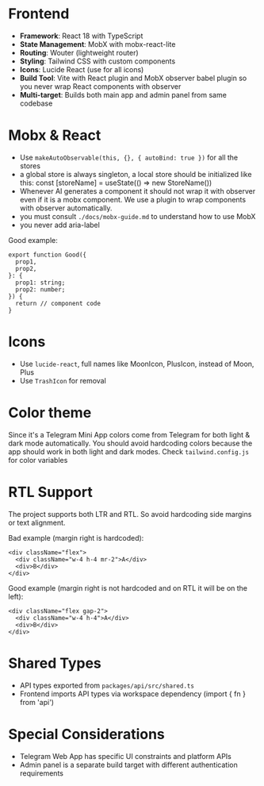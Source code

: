 # Frontend
- **Framework**: React 18 with TypeScript
- **State Management**: MobX with mobx-react-lite
- **Routing**: Wouter (lightweight router)
- **Styling**: Tailwind CSS with custom components
- **Icons**: Lucide React (use for all icons)
- **Build Tool**: Vite with React plugin and MobX observer babel plugin so you never wrap React components with observer
- **Multi-target**: Builds both main app and admin panel from same codebase

# Mobx & React
- Use `makeAutoObservable(this, {}, { autoBind: true })` for all the stores
- a global store is always singleton, a local store should be initialized like this: const [storeName] = useState(() => new StoreName())
- Whenever AI generates a component it should not wrap it with observer even if it is a mobx component. We use a plugin to wrap components with observer automatically.
- you must consult `./docs/mobx-guide.md` to understand how to use MobX
- you never add aria-label

Good example:

```tsx
export function Good({
  prop1,
  prop2,
}: {
  prop1: string;
  prop2: number;
}) {
  return // component code
}
```

# Icons
- Use `lucide-react`, full names like MoonIcon, PlusIcon, instead of Moon, Plus
- Use `TrashIcon` for removal

# Color theme

Since it's a Telegram Mini App colors come from Telegram for both light & dark mode automatically. You should avoid hardcoding colors because the app should work in both light and dark modes. Check `tailwind.config.js` for color variables

# RTL Support

The project supports both LTR and RTL. So avoid hardcoding side margins or text alignment.

Bad example (margin right is hardcoded):

```tsx
<div className="flex">
  <div className="w-4 h-4 mr-2">A</div>
  <div>B</div>
</div>
```

Good example (margin right is not hardcoded and on RTL it will be on the left):

```tsx
<div className="flex gap-2">
  <div className="w-4 h-4">A</div>
  <div>B</div>
</div>
```

# Shared Types
- API types exported from `packages/api/src/shared.ts`
- Frontend imports API types via workspace dependency (import { fn } from 'api')

# Special Considerations
- Telegram Web App has specific UI constraints and platform APIs
- Admin panel is a separate build target with different authentication requirements